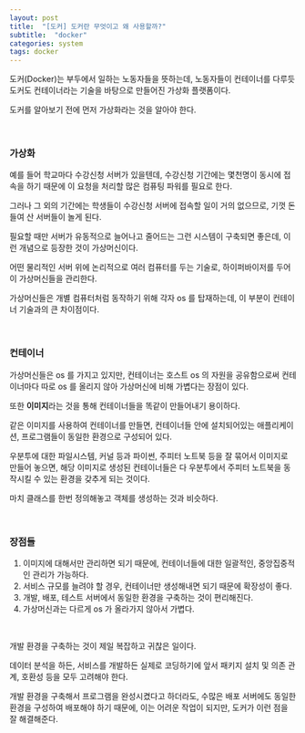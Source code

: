 ```yaml
---
layout: post
title:  "[도커] 도커란 무엇이고 왜 사용할까?"
subtitle:  "docker"
categories: system
tags: docker
---
```


도커(Docker)는 부두에서 일하는 노동자들을 뜻하는데, 노동자들이 컨테이너를 다루듯 도커도 컨테이너라는 기술을 바탕으로 만들어진 가상화 플랫폼이다.

도커를 알아보기 전에 먼저 가상화라는 것을 알아야 한다.

<br>

### 가상화

예를 들어 학교마다 수강신청 서버가 있을텐데, 수강신청 기간에는 몇천명이 동시에 접속을 하기 때문에 이 요청을 처리할 많은 컴퓨팅 파워를 필요로 한다.

그러나 그 외의 기간에는 학생들이 수강신청 서버에 접속할 일이 거의 없으므로, 기껏 돈 들여 산 서버들이 놀게 된다.

필요할 때만 서버가 유동적으로 늘어나고 줄어드는 그런 시스템이 구축되면 좋은데, 이런 개념으로 등장한 것이 가상머신이다.

어떤 물리적인 서버 위에 논리적으로 여러 컴퓨터를 두는 기술로, 하이퍼바이저를 두어 이 가상머신들을 관리한다.

가상머신들은 개별 컴퓨터처럼 동작하기 위해 각자 os 를 탑재하는데, 이 부분이 컨테이너 기술과의 큰 차이점이다.

<br>

### 컨테이너

가상머신들은 os 를 가지고 있지만, 컨테이너는 호스트 os 의 자원을 공유함으로써 컨테이너마다 따로 os 를 올리지 않아 가상머신에 비해 가볍다는 장점이 있다.

또한 **이미지**라는 것을 통해 컨테이너들을 똑같이 만들어내기 용이하다.

같은 이미지를 사용하여 컨테이너를 만들면, 컨테이너들 안에 설치되어있는 애플리케이션, 프로그램들이 동일한 환경으로 구성되어 있다.

우분투에 대한 파일시스템, 커널 등과 파이썬, 주피터 노트북 등을 잘 묶어서 이미지로 만들어 놓으면, 해당 이미지로 생성된 컨테이너들은 다 우분투에서 주피터 노트북을 동작시킬 수 있는 환경을 갖추게 되는 것이다.

마치 클래스를 한번 정의해놓고 객체를 생성하는 것과 비슷하다.



<br>

### 장점들

1. 이미지에 대해서만 관리하면 되기 때문에, 컨테이너들에 대한 일괄적인, 중앙집중적인 관리가 가능하다.
2. 서비스 규모를 늘려야 할 경우, 컨테이너만 생성해내면 되기 때문에 확장성이 좋다.
3. 개발, 배포, 테스트 서버에서 동일한 환경을 구축하는 것이 편리해진다.
4. 가상머신과는 다르게 os 가 올라가지 않아서 가볍다.

<br>

개발 환경을 구축하는 것이 제일 복잡하고 귀찮은 일이다.

데이터 분석을 하든, 서비스를 개발하든 실제로 코딩하기에 앞서 패키지 설치 및 의존 관계, 호환성 등을 모두 고려해야 한다.

개발 환경을 구축해서 프로그램을 완성시켰다고 하더라도, 수많은 배포 서버에도 동일한 환경을 구성하여 배포해야 하기 때문에, 이는 어려운 작업이 되지만, 도커가 이런 점을 잘 해결해준다.
